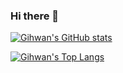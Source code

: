### Hi there 👋

<!--
**Kwon-GiHwan/Kwon-GiHwan** is a ✨ _special_ ✨ repository because its `README.md` (this file) appears on your GitHub profile.

Here are some ideas to get you started:

- 🔭 I’m currently working on ...
- 🌱 I’m currently learning ...
- 👯 I’m looking to collaborate on ...
- 🤔 I’m looking for help with ...
- 💬 Ask me about ...
- 📫 How to reach me: ...
- 😄 Pronouns: ...
- ⚡ Fun fact: ...
-->

[![Gihwan's GitHub stats](https://github-readme-stats-git-master-kwon-gihwan.vercel.app/api?username=Kwon-GiHwan)](https://github.com/anuraghazra/github-readme-stats)

[![Gihwan's Top Langs](https://github-readme-stats-git-master-kwon-gihwan.vercel.app/api/top-langs/?username=Kwon-GiHwan&layout=compact)](https://github.com/anuraghazra/github-readme-stats)
